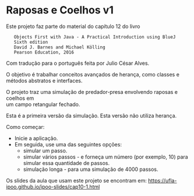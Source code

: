 # Raposas e Coelhos v1

Este projeto faz parte do material do capítulo 12 do livro

```
   Objects First with Java - A Practical Introduction using BlueJ
   Sixth edition
   David J. Barnes and Michael Kölling
   Pearson Education, 2016
```

Com tradução para o português feita por Julio César Alves.

O objetivo é trabalhar conceitos avançados de herança, como classes e métodos abstratos e interfaces.

O projeto traz uma simulação de predador-presa envolvendo raposas e coelhos em  
um campo retangular fechado.  

Esta é a primeira versão da simulação. Esta versão não utiliza herança.  

Como começar:  
- Inicie a aplicação.  
- Em seguida, use uma das seguintes opções:  
  - simular um passo.
  - simular vários passos - e forneça um número (por exemplo, 10) para simular essa quantidade de passos.  
  - simulação longa - para uma simulação de 4000 passos. 

Os slides da aula que usam este projeto se encontram em: https://ufla-ipoo.github.io/ipoo-slides/cap10-1.html